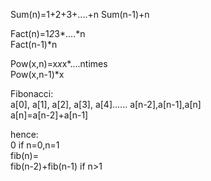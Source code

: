 Sum(n)=1+2+3+....+n 
Sum(n-1)+n
  
Fact(n)=1*2*3*....*n  
Fact(n-1)*n
  
Pow(x,n)=x*x*x*....ntimes  
Pow(x,n-1)*x

Fibonacci:  
a[0], a[1], a[2], a[3], a[4]...... a[n-2],a[n-1],a[n]  
a[n]=a[n-2]+a[n-1]  
  
hence:  
          0                     if n=0,n=1  
fib(n)=  
          fib(n-2)+fib(n-1)     if n>1

